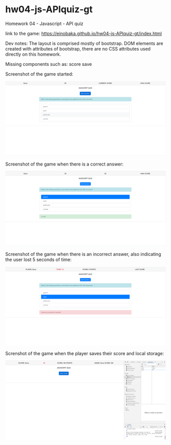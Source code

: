 # hw04-js-APIquiz-gt
Homework 04 - Javascript - API quiz

link to the game: https://einobaka.github.io/hw04-js-APIquiz-gt/index.html

Dev notes:
The layout is comprised mostly of bootstrap. DOM elements are created with attributes of bootstrap, there are no CSS attributes used directly on this homework.

Missing components such as: score save

Screenshot of the game started:

![Start Game](https://github.com/einobaka/hw04-js-APIquiz-gt/blob/master//assets/start.png)

Screenshot of the game when there is a correct answer:

![Correct Answer](https://github.com/einobaka/hw04-js-APIquiz-gt/blob/master//assets/correct.png)

Screenshot of the game when there is an incorrect answer, also indicating the user lost 5 seconds of time:

![Incorrect Answer](https://github.com/einobaka/hw04-js-APIquiz-gt/blob/master//assets/incorrect.png)

Screnshot of the game when the player saves their score and local storage:

![User Last Score](https://github.com/einobaka/hw04-js-APIquiz-gt/blob/master//assets/scoreandstore.png)


